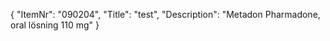 {
  "ItemNr": "090204",
  "Title": "test",
  "Description": "Metadon Pharmadone, oral lösning 110 mg"
}
